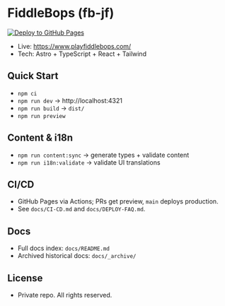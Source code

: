 # FiddleBops (fb-jf)

[![Deploy to GitHub Pages](https://github.com/czdtech/fb-jf/actions/workflows/gh-pages.yml/badge.svg?branch=main)](https://github.com/czdtech/fb-jf/actions/workflows/gh-pages.yml)

- Live: https://www.playfiddlebops.com/
- Tech: Astro + TypeScript + React + Tailwind

## Quick Start
- `npm ci`
- `npm run dev` → http://localhost:4321
- `npm run build` → `dist/`
- `npm run preview`

## Content & i18n
- `npm run content:sync` → generate types + validate content
- `npm run i18n:validate` → validate UI translations

## CI/CD
- GitHub Pages via Actions; PRs get preview, `main` deploys production.
- See `docs/CI-CD.md` and `docs/DEPLOY-FAQ.md`.

## Docs
- Full docs index: `docs/README.md`
- Archived historical docs: `docs/_archive/`

## License
- Private repo. All rights reserved.
